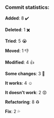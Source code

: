 ### Commit statistics:

**Added**: 8 :heavy_check_mark:

**Deleted**: 1 :heavy_multiplication_x:

**Tried**: 5 :sob:

**Moved**: 1 :-1:

**Modified**: 4 :+1:

**Some changes**: 3 :hankey:

**It works**: 4 :relaxed:

**It doesn't work**: 2 :rage:

**Refactoring**: 8 :recycle:

**Fix**: 2 :sweat_drops: